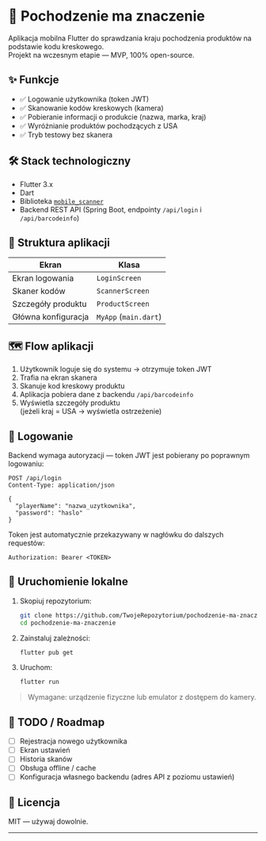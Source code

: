 
# 📱 Pochodzenie ma znaczenie

Aplikacja mobilna Flutter do sprawdzania kraju pochodzenia produktów na podstawie kodu kreskowego.  
Projekt na wczesnym etapie — MVP, 100% open-source.

## ✨ Funkcje

- ✅ Logowanie użytkownika (token JWT)
- ✅ Skanowanie kodów kreskowych (kamera)
- ✅ Pobieranie informacji o produkcie (nazwa, marka, kraj)
- ✅ Wyróżnianie produktów pochodzących z USA
- ✅ Tryb testowy bez skanera

## 🛠️ Stack technologiczny

- Flutter 3.x
- Dart
- Biblioteka [`mobile_scanner`](https://pub.dev/packages/mobile_scanner)
- Backend REST API (Spring Boot, endpointy `/api/login` i `/api/barcodeinfo`)

## 🔧 Struktura aplikacji

| Ekran               | Klasa                |
|---------------------|----------------------|
| Ekran logowania     | `LoginScreen`        |
| Skaner kodów        | `ScannerScreen`      |
| Szczegóły produktu  | `ProductScreen`      |
| Główna konfiguracja | `MyApp` (`main.dart`) |

## 🗺️ Flow aplikacji

1. Użytkownik loguje się do systemu → otrzymuje token JWT
2. Trafia na ekran skanera
3. Skanuje kod kreskowy produktu
4. Aplikacja pobiera dane z backendu `/api/barcodeinfo`
5. Wyświetla szczegóły produktu  
   (jeżeli kraj = USA → wyświetla ostrzeżenie)

## 🔑 Logowanie

Backend wymaga autoryzacji — token JWT jest pobierany po poprawnym logowaniu:

```http
POST /api/login
Content-Type: application/json

{
  "playerName": "nazwa_uzytkownika",
  "password": "haslo"
}
```

Token jest automatycznie przekazywany w nagłówku do dalszych requestów:

```http
Authorization: Bearer <TOKEN>
```

## 🚀 Uruchomienie lokalne

1. Skopiuj repozytorium:

    ```bash
    git clone https://github.com/TwojeRepozytorium/pochodzenie-ma-znaczenie.git
    cd pochodzenie-ma-znaczenie
    ```

2. Zainstaluj zależności:

    ```bash
    flutter pub get
    ```

3. Uruchom:

    ```bash
    flutter run
    ```

> Wymagane: urządzenie fizyczne lub emulator z dostępem do kamery.

## 📂 TODO / Roadmap

- [ ] Rejestracja nowego użytkownika
- [ ] Ekran ustawień
- [ ] Historia skanów
- [ ] Obsługa offline / cache
- [ ] Konfiguracja własnego backendu (adres API z poziomu ustawień)

## 📝 Licencja

MIT — używaj dowolnie.

---

